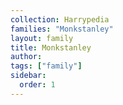```yaml
---
collection: Harrypedia
families: "Monkstanley"
layout: family
title: Monkstanley
author: 
tags: ["family"]
sidebar:
  order: 1
---
```



